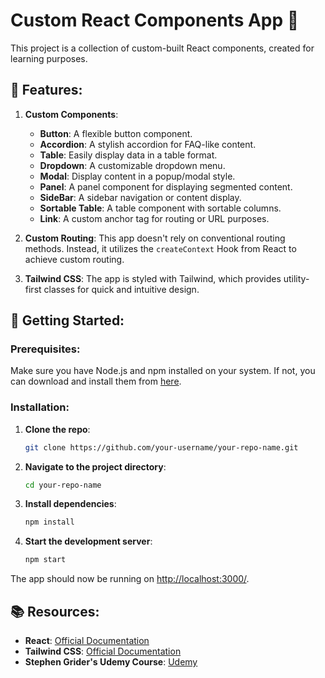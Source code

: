 # Custom React Components App 🚀

This project is a collection of custom-built React components, created for learning purposes.
## 🧐 Features:

1. **Custom Components**: 
   - **Button**: A flexible button component.
   - **Accordion**: A stylish accordion for FAQ-like content.
   - **Table**: Easily display data in a table format.
   - **Dropdown**: A customizable dropdown menu.
   - **Modal**: Display content in a popup/modal style.
   - **Panel**: A panel component for displaying segmented content.
   - **SideBar**: A sidebar navigation or content display.
   - **Sortable Table**: A table component with sortable columns.
   - **Link**: A custom anchor tag for routing or URL purposes.

2. **Custom Routing**: This app doesn't rely on conventional routing methods. Instead, it utilizes the `createContext` Hook from React to achieve custom routing.

3. **Tailwind CSS**: The app is styled with Tailwind, which provides utility-first classes for quick and intuitive design.

## 🚀 Getting Started:

### Prerequisites:

Make sure you have Node.js and npm installed on your system. If not, you can download and install them from [here](https://nodejs.org/).

### Installation:

1. **Clone the repo**:
   
   ```bash
   git clone https://github.com/your-username/your-repo-name.git
   ```

2. **Navigate to the project directory**:

   ```bash
   cd your-repo-name
   ```

3. **Install dependencies**:

   ```bash
   npm install
   ```

4. **Start the development server**:

   ```bash
   npm start
   ```

The app should now be running on [http://localhost:3000/](http://localhost:3000/).

## 📚 Resources:

- **React**: [Official Documentation](https://reactjs.org/)
- **Tailwind CSS**: [Official Documentation](https://tailwindcss.com/docs)
- **Stephen Grider's Udemy Course**: [Udemy](https://www.udemy.com)



